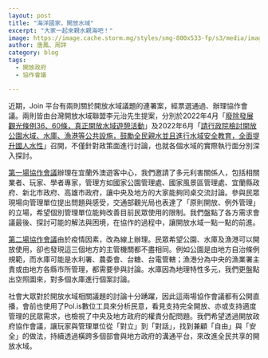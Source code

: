 ```yaml
---
layout: post
title: "海洋國家，開放水域"
excerpt: "大家一起來親水親海吧！"
image: https://image.cache.storm.mg/styles/smg-800x533-fp/s3/media/image/2022/07/04/20220704-023639_U1004_M774171_8803.jpg
author: 唐鳳、周詳
category: blog
tags:
  - 開放政府
  - 協作會議

---
```


近期，Join 平台有兩則關於開放水域議題的連署案，經票選通過、辦理協作會議。兩則皆由台灣開放水域聯盟李元治先生提案，分別於2022年4月「[廢除發展觀光條例36、60條，真正開放水域遊憩活動](https://join.gov.tw/idea/detail/87629654-2f3f-4660-9d2e-1321abcfef52)」及2022年6月「[請行政院檢討開放公園水域、水庫、漁港等公共設施，鼓勵全民親水並且進行水域安全教育，全面提升國人水性](https://join.gov.tw/idea/detail/9a4e5d11-e7c6-45ef-8510-b7c8f35d064a)」召開，不僅針對政策面進行討論，也就各個水域的實際執行面分別深入探討。

[第一場協作會議](https://cm.pdis.nat.gov.tw/111/)辦理在宜蘭外澳遊客中心，我們邀請了多元利害關係人，包括相關業者、玩家、學者專家，管理方如國家公園管理處、國家風景區管理處、宜蘭縣政府、新北市政府、高雄市政府，讓中央及地方的大家能夠同桌交流討論。參與民眾現場向管理單位提出問題與感受，交通部觀光局也表達了「原則開放、例外管理」的立場，希望個別管理單位能夠改善目前民眾使用的限制。我們盤點了各方需求會議最後、探討可能的解法與困境，在協作的過程中，讓開放水域一點一點的前進。

[第二場協作會議](https://cm.pdis.nat.gov.tw/118/)由於疫情因素，改為線上辦理。民眾希望公園、水庫及漁港可以開放使用，卻也發現這三個地方的主管機關都不盡相同。例如公園是由地方自治條例規範，而水庫可能是水利署、農委會、台糖、台電管轄；漁港分為中央的漁業署主責或由地方各縣市所管理，都需要參與討論。水庫因為地理特性多元，我們更盤點出空照圖來，對多個水庫進行個案討論。

社會大眾對於開放水域相關議題的討論十分踴躍，因此這兩場協作會議都有公開直播，會前也使用了Pol.is數位工具來分析民意，看見支持完全開放、亦或支持適度管理的民眾需求，也檢視了中央及地方政府的權責分配問題。我們希望透過開放政府協作會議，讓玩家與管理單位從「對立」到「對話」，找到兼顧「自由」與「安全」的做法，持續透過橫跨多個部會與地方政府的溝通平台，來改進全民共享的開放水域。
